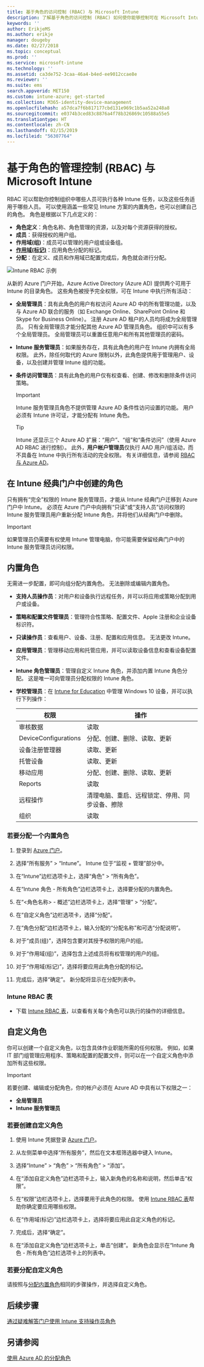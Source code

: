 ```yaml
---
title: 基于角色的访问控制 (RBAC) 与 Microsoft Intune
description: 了解基于角色的访问控制 (RBAC) 如何使你能够控制可在 Microsoft Intune 中执行各种操作并进行更改的人员。
keywords: ''
author: ErikjeMS
ms.author: erikje
manager: dougeby
ms.date: 02/27/2018
ms.topic: conceptual
ms.prod: ''
ms.service: microsoft-intune
ms.technology: ''
ms.assetid: ca3de752-3caa-46a4-b4ed-ee9012ccae8e
ms.reviewer: ''
ms.suite: ems
search.appverid: MET150
ms.custom: intune-azure; get-started
ms.collection: M365-identity-device-management
ms.openlocfilehash: a57dca7f6b817177cbd131e969c1b5aa52a248a8
ms.sourcegitcommit: e0374b3ced83c8876a4f78b326869c10588a55e5
ms.translationtype: HT
ms.contentlocale: zh-CN
ms.lasthandoff: 02/15/2019
ms.locfileid: "56307764"
---
```

# <a name="role-based-administration-control-rbac-with-microsoft-intune"></a>基于角色的管理控制 (RBAC) 与 Microsoft Intune

RBAC 可以帮助你控制组织中哪些人员可执行各种 Intune 任务，以及这些任务适用于哪些人员。 可以使用涵盖一些常见 Intune 方案的内置角色，也可以创建自己的角色。 角色是根据以下几点定义的：

- **角色定义**：角色名称、角色管理的资源，以及对每个资源获得的授权。
- **成员**：获得授权的用户组。
- **作用域(组)**：成员可以管理的用户组或设备组。
- **[作用域(标记)](https://docs.microsoft.com/intune/scope-tags)**：应用角色分配的标记。
- **分配**：在定义、成员和作用域已配置完成后，角色就会进行分配。

![Intune RBAC 示例](./media/intune-rbac-1.PNG)

从新的 Azure 门户开始，Azure Active Directory (Azure AD) 提供两个可用于 Intune 的目录角色。 这些角色被授予完全权限，可在 Intune 中执行所有活动：

- **全局管理员**：具有此角色的用户有权访问 Azure AD 中的所有管理功能，以及与 Azure AD 联合的服务（如 Exchange Online、SharePoint Online 和 Skype for Business Online）。 注册 Azure AD 租户的人员均将成为全局管理员。 只有全局管理员才能分配其他 Azure AD 管理员角色。 组织中可以有多个全局管理员。 全局管理员可以重置任意用户和所有其他管理员的密码。

- **Intune 服务管理员**：如果服务存在，具有此角色的用户在 Intune 内拥有全局权限。 此外，除任何取代的 Azure 限制以外，此角色提供用于管理用户、设备，以及创建并管理 Intune 组的功能。

- **条件访问管理员**：具有此角色的用户仅有权查看、创建、修改和删除条件访问策略。

    > [!IMPORTANT]
    > Intune 服务管理员角色不提供管理 Azure AD 条件性访问设置的功能。
    > 用户必须有 Intune 许可证，才能分配有 Intune 角色。

    > [!TIP]
    > Intune 还显示三个 Azure AD 扩展：“用户”、“组”和“条件访问”（使用 Azure AD RBAC 进行控制）。 此外，**用户帐户管理员**仅执行 AAD 用户/组活动，而不具备在 Intune 中执行所有活动的完全权限。 有关详细信息，请参阅 [RBAC 与 Azure AD](https://docs.microsoft.com/azure/active-directory/active-directory-assign-admin-roles)。

## <a name="roles-created-in-the-intune-classic-portal"></a>在 Intune 经典门户中创建的角色

只有拥有“完全”权限的 Intune 服务管理员，才能从 Intune 经典门户迁移到 Azure 门户中 Intune。 必须在 Azure 门户中向拥有“只读”或“支持人员”访问权限的 Intune 服务管理员用户重新分配 Intune 角色，并将他们从经典门户中删除。

> [!IMPORTANT]
> 如果管理员仍需要有权使用 Intune 管理电脑，你可能需要保留经典门户中的 Intune 服务管理员访问权限。

## <a name="built-in-roles"></a>内置角色

无需进一步配置，即可向组分配内置角色。 无法删除或编辑内置角色。

- **支持人员操作员**：对用户和设备执行远程任务，并可以将应用或策略分配到用户或设备。
- **策略和配置文件管理员**：管理符合性策略、配置文件、Apple 注册和企业设备标识符。
- **只读操作员**：查看用户、设备、注册、配置和应用信息。 无法更改 Intune。
- **应用管理员**：管理移动应用和托管应用，并可以读取设备信息和查看设备配置文件。
- **Intune 角色管理员**：管理自定义 Intune 角色，并添加内置 Intune 角色分配。 这是唯一可向管理员分配权限的 Intune 角色。
- **学校管理员**：在 [Intune for Education](introduction-intune-education.md) 中管理 Windows 10 设备，并可以执行下列操作： 

    |权限|操作|
    |---|---|
    |审核数据|读取|
    |DeviceConfigurations|分配、创建、删除、读取、更新|
    |设备注册管理器|读取、更新|
    |托管设备|读取、更新<!--, Delete [To be added in 1803]-->|
    |移动应用|分配、创建、删除、读取、更新|
    |Reports|读取|
    |远程操作|清理电脑、重启、远程锁定、停用、同步设备、擦除|
    |组织|读取|

### <a name="to-assign-a-built-in-role"></a>若要分配一个内置角色

1. 登录到 [Azure 门户](https://portal.azure.com)。
2. 选择“所有服务” > “Intune”。 Intune 位于“监视 + 管理”部分中。
3. 在“Intune”边栏选项卡上，选择“角色” > “所有角色”。
4. 在“Intune 角色 - 所有角色”边栏选项卡上，选择要分配的内置角色。

5. 在“<角色名称> - 概述”边栏选项卡上，选择“管理” > “分配”。

6. 在“自定义角色”边栏选项卡，选择“分配”。

7. 在“角色分配”边栏选项卡上，输入分配的“分配名称”和可选“分配说明”。

8. 对于“成员(组)”，选择包含要对其授予权限的用户的组。

9. 对于“作用域(组)”，选择包含上述成员将有权管理的用户的组。

10. 对于“作用域(标记)”，选择将要应用此角色分配的标记。

11. 完成后，选择“确定”。 新分配将显示在分配列表中。

### <a name="intune-rbac-table"></a>Intune RBAC 表

- 下载 [Intune RBAC 表](https://gallery.technet.microsoft.com/Intune-RBAC-table-2e3c9a1a)，以查看有关每个角色可以执行的操作的详细信息。

## <a name="custom-roles"></a>自定义角色

你可以创建一个自定义角色，以包含具体作业职能所需的任何权限。 例如，如果 IT 部门组管理应用程序、策略和配置的配置文件，则可以在一个自定义角色中添加所有这些权限。

> [!IMPORTANT]
> 若要创建、编辑或分配角色，你的帐户必须在 Azure AD 中具有以下权限之一：
> - **全局管理员**
> - **Intune 服务管理员**

### <a name="to-create-a-custom-role"></a>若要创建自定义角色

1. 使用 Intune 凭据登录 [Azure 门户](https://portal.azure.com)。

2. 从左侧菜单中选择“所有服务”，然后在文本框筛选器中键入 Intune。

3. 选择“Intune” > “角色” > “所有角色” > “添加”。

4. 在“添加自定义角色”边栏选项卡上，输入新角色的名称和说明，然后单击“权限”。

5. 在“权限”边栏选项卡上，选择要用于此角色的权限。 使用 [Intune RBAC 表](https://gallery.technet.microsoft.com/Intune-RBAC-table-2e3c9a1a)帮助你确定要应用哪些权限。

6. 在“作用域(标记)”边栏选项卡上，选择将要应用此自定义角色的标记。

7. 完成后，选择“确定”。

7. 在“添加自定义角色”边栏选项卡上，单击“创建”。 新角色会显示在“Intune 角色 - 所有角色”边栏选项卡上的列表中。

### <a name="to-assign-a-custom-role"></a>若要分配自定义角色

请按照与[分配内置角色](https://docs.microsoft.com/intune/role-based-access-control#to-assign-a-built-in-role)相同的步骤操作，并选择自定义角色。

## <a name="next-steps"></a>后续步骤

[通过疑难解答门户使用 Intune 支持操作员角色](help-desk-operators.md)

## <a name="see-also"></a>另请参阅

[使用 Azure AD 的分配角色](https://docs.microsoft.com/azure/active-directory/active-directory-users-assign-role-azure-portal)
